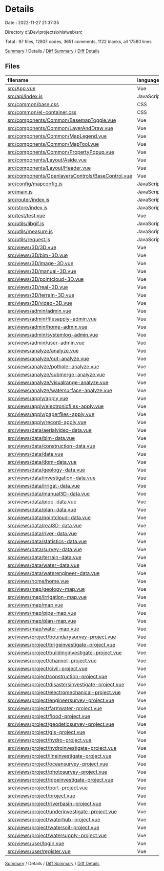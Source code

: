 # Details

Date : 2022-11-27 21:37:35

Directory d:\\Dev\\projects\\xhis\\web\\src

Total : 97 files,  12807 codes, 3651 comments, 1122 blanks, all 17580 lines

[Summary](results.md) / Details / [Diff Summary](diff.md) / [Diff Details](diff-details.md)

## Files
| filename | language | code | comment | blank | total |
| :--- | :--- | ---: | ---: | ---: | ---: |
| [src/App.vue](/src/App.vue) | Vue | 10 | 0 | 6 | 16 |
| [src/api/index.js](/src/api/index.js) | JavaScript | 10 | 9 | 4 | 23 |
| [src/common/base.css](/src/common/base.css) | CSS | 47 | 15 | 7 | 69 |
| [src/common/el-container.css](/src/common/el-container.css) | CSS | 101 | 0 | 21 | 122 |
| [src/components/Common/BasemapToggle.vue](/src/components/Common/BasemapToggle.vue) | Vue | 168 | 2 | 13 | 183 |
| [src/components/Common/LayerAndDraw.vue](/src/components/Common/LayerAndDraw.vue) | Vue | 168 | 7 | 16 | 191 |
| [src/components/Common/MapLegend.vue](/src/components/Common/MapLegend.vue) | Vue | 23 | 1 | 4 | 28 |
| [src/components/Common/MapTool.vue](/src/components/Common/MapTool.vue) | Vue | 346 | 10 | 17 | 373 |
| [src/components/Common/PropertyPopup.vue](/src/components/Common/PropertyPopup.vue) | Vue | 91 | 1 | 7 | 99 |
| [src/components/Layout/Aside.vue](/src/components/Layout/Aside.vue) | Vue | 60 | 16 | 11 | 87 |
| [src/components/Layout/Header.vue](/src/components/Layout/Header.vue) | Vue | 95 | 12 | 13 | 120 |
| [src/components/OpenlayersControls/BaseControl.vue](/src/components/OpenlayersControls/BaseControl.vue) | Vue | 462 | 5 | 31 | 498 |
| [src/config/mapconfig.js](/src/config/mapconfig.js) | JavaScript | 0 | 0 | 1 | 1 |
| [src/main.js](/src/main.js) | JavaScript | 13 | 0 | 4 | 17 |
| [src/router/index.js](/src/router/index.js) | JavaScript | 394 | 30 | 12 | 436 |
| [src/store/index.js](/src/store/index.js) | JavaScript | 13 | 0 | 2 | 15 |
| [src/test/test.vue](/src/test/test.vue) | Vue | 5 | 1 | 3 | 9 |
| [src/utils/libgif.js](/src/utils/libgif.js) | JavaScript | 788 | 143 | 134 | 1,065 |
| [src/utils/measure.js](/src/utils/measure.js) | JavaScript | 211 | 60 | 30 | 301 |
| [src/utils/request.js](/src/utils/request.js) | JavaScript | 38 | 12 | 4 | 54 |
| [src/views/3D/3D.vue](/src/views/3D/3D.vue) | Vue | 30 | 1 | 3 | 34 |
| [src/views/3D/bim-3D.vue](/src/views/3D/bim-3D.vue) | Vue | 205 | 58 | 20 | 283 |
| [src/views/3D/image-3D.vue](/src/views/3D/image-3D.vue) | Vue | 230 | 22 | 19 | 271 |
| [src/views/3D/manual-3D.vue](/src/views/3D/manual-3D.vue) | Vue | 5 | 1 | 3 | 9 |
| [src/views/3D/pointcloud-3D.vue](/src/views/3D/pointcloud-3D.vue) | Vue | 196 | 22 | 18 | 236 |
| [src/views/3D/real-3D.vue](/src/views/3D/real-3D.vue) | Vue | 323 | 68 | 20 | 411 |
| [src/views/3D/terrain-3D.vue](/src/views/3D/terrain-3D.vue) | Vue | 228 | 30 | 19 | 277 |
| [src/views/3D/video-3D.vue](/src/views/3D/video-3D.vue) | Vue | 379 | 76 | 29 | 484 |
| [src/views/admin/admin.vue](/src/views/admin/admin.vue) | Vue | 28 | 0 | 3 | 31 |
| [src/views/admin/filesapply-admin.vue](/src/views/admin/filesapply-admin.vue) | Vue | 22 | 1 | 5 | 28 |
| [src/views/admin/home-admin.vue](/src/views/admin/home-admin.vue) | Vue | 22 | 1 | 4 | 27 |
| [src/views/admin/systemlog-admin.vue](/src/views/admin/systemlog-admin.vue) | Vue | 22 | 1 | 5 | 28 |
| [src/views/admin/user-admin.vue](/src/views/admin/user-admin.vue) | Vue | 22 | 1 | 5 | 28 |
| [src/views/analyze/analyze.vue](/src/views/analyze/analyze.vue) | Vue | 29 | 0 | 3 | 32 |
| [src/views/analyze/cut-analyze.vue](/src/views/analyze/cut-analyze.vue) | Vue | 22 | 1 | 5 | 28 |
| [src/views/analyze/pothole-analyze.vue](/src/views/analyze/pothole-analyze.vue) | Vue | 22 | 1 | 5 | 28 |
| [src/views/analyze/submerge-analyze.vue](/src/views/analyze/submerge-analyze.vue) | Vue | 22 | 1 | 5 | 28 |
| [src/views/analyze/visualrange-analyze.vue](/src/views/analyze/visualrange-analyze.vue) | Vue | 22 | 1 | 5 | 28 |
| [src/views/analyze/watersurface-analyze.vue](/src/views/analyze/watersurface-analyze.vue) | Vue | 22 | 1 | 5 | 28 |
| [src/views/apply/apply.vue](/src/views/apply/apply.vue) | Vue | 27 | 0 | 3 | 30 |
| [src/views/apply/electronicfiles-apply.vue](/src/views/apply/electronicfiles-apply.vue) | Vue | 22 | 1 | 5 | 28 |
| [src/views/apply/paperfiles-apply.vue](/src/views/apply/paperfiles-apply.vue) | Vue | 22 | 1 | 5 | 28 |
| [src/views/apply/record-apply.vue](/src/views/apply/record-apply.vue) | Vue | 22 | 1 | 5 | 28 |
| [src/views/data/aerialvideo-data.vue](/src/views/data/aerialvideo-data.vue) | Vue | 22 | 1 | 5 | 28 |
| [src/views/data/bim-data.vue](/src/views/data/bim-data.vue) | Vue | 22 | 1 | 5 | 28 |
| [src/views/data/construction-data.vue](/src/views/data/construction-data.vue) | Vue | 22 | 0 | 5 | 27 |
| [src/views/data/data.vue](/src/views/data/data.vue) | Vue | 57 | 0 | 3 | 60 |
| [src/views/data/dom-data.vue](/src/views/data/dom-data.vue) | Vue | 22 | 1 | 5 | 28 |
| [src/views/data/geology-data.vue](/src/views/data/geology-data.vue) | Vue | 22 | 1 | 5 | 28 |
| [src/views/data/investigation-data.vue](/src/views/data/investigation-data.vue) | Vue | 22 | 1 | 5 | 28 |
| [src/views/data/irrigat-data.vue](/src/views/data/irrigat-data.vue) | Vue | 22 | 1 | 5 | 28 |
| [src/views/data/manual3D-data.vue](/src/views/data/manual3D-data.vue) | Vue | 22 | 1 | 5 | 28 |
| [src/views/data/pipe-data.vue](/src/views/data/pipe-data.vue) | Vue | 22 | 1 | 5 | 28 |
| [src/views/data/plan-data.vue](/src/views/data/plan-data.vue) | Vue | 22 | 1 | 5 | 28 |
| [src/views/data/pointcloud-data.vue](/src/views/data/pointcloud-data.vue) | Vue | 22 | 1 | 5 | 28 |
| [src/views/data/real3D-data.vue](/src/views/data/real3D-data.vue) | Vue | 22 | 1 | 5 | 28 |
| [src/views/data/river-data.vue](/src/views/data/river-data.vue) | Vue | 22 | 1 | 5 | 28 |
| [src/views/data/statistics-data.vue](/src/views/data/statistics-data.vue) | Vue | 22 | 1 | 5 | 28 |
| [src/views/data/survey-data.vue](/src/views/data/survey-data.vue) | Vue | 22 | 1 | 5 | 28 |
| [src/views/data/terrain-data.vue](/src/views/data/terrain-data.vue) | Vue | 22 | 1 | 5 | 28 |
| [src/views/data/water-data.vue](/src/views/data/water-data.vue) | Vue | 22 | 1 | 5 | 28 |
| [src/views/data/waterengineer-data.vue](/src/views/data/waterengineer-data.vue) | Vue | 22 | 1 | 5 | 28 |
| [src/views/home/home.vue](/src/views/home/home.vue) | Vue | 45 | 6 | 6 | 57 |
| [src/views/map/geology-map.vue](/src/views/map/geology-map.vue) | Vue | 1,131 | 144 | 62 | 1,337 |
| [src/views/map/irrigation-map.vue](/src/views/map/irrigation-map.vue) | Vue | 1,297 | 2,362 | 62 | 3,721 |
| [src/views/map/map.vue](/src/views/map/map.vue) | Vue | 29 | 0 | 3 | 32 |
| [src/views/map/pipe-map.vue](/src/views/map/pipe-map.vue) | Vue | 1,308 | 139 | 61 | 1,508 |
| [src/views/map/plan-map.vue](/src/views/map/plan-map.vue) | Vue | 1,356 | 141 | 62 | 1,559 |
| [src/views/map/water-map.vue](/src/views/map/water-map.vue) | Vue | 1,244 | 163 | 61 | 1,468 |
| [src/views/project/boundarysurvey-project.vue](/src/views/project/boundarysurvey-project.vue) | Vue | 22 | 1 | 5 | 28 |
| [src/views/project/brigeinvestigate-project.vue](/src/views/project/brigeinvestigate-project.vue) | Vue | 22 | 1 | 5 | 28 |
| [src/views/project/buildinginvestigate-project.vue](/src/views/project/buildinginvestigate-project.vue) | Vue | 22 | 1 | 5 | 28 |
| [src/views/project/channel-project.vue](/src/views/project/channel-project.vue) | Vue | 22 | 1 | 5 | 28 |
| [src/views/project/civil-project.vue](/src/views/project/civil-project.vue) | Vue | 22 | 1 | 5 | 28 |
| [src/views/project/construction-project.vue](/src/views/project/construction-project.vue) | Vue | 22 | 1 | 5 | 28 |
| [src/views/project/disastersinvestigate-project.vue](/src/views/project/disastersinvestigate-project.vue) | Vue | 22 | 1 | 5 | 28 |
| [src/views/project/electromechanical-project.vue](/src/views/project/electromechanical-project.vue) | Vue | 22 | 1 | 5 | 28 |
| [src/views/project/engineersurvey-project.vue](/src/views/project/engineersurvey-project.vue) | Vue | 22 | 1 | 5 | 28 |
| [src/views/project/farmwater-project.vue](/src/views/project/farmwater-project.vue) | Vue | 22 | 1 | 5 | 28 |
| [src/views/project/flood-project.vue](/src/views/project/flood-project.vue) | Vue | 22 | 1 | 5 | 28 |
| [src/views/project/geodeticsurvey-project.vue](/src/views/project/geodeticsurvey-project.vue) | Vue | 22 | 1 | 5 | 28 |
| [src/views/project/gis-project.vue](/src/views/project/gis-project.vue) | Vue | 22 | 1 | 5 | 28 |
| [src/views/project/hydro-project.vue](/src/views/project/hydro-project.vue) | Vue | 22 | 1 | 5 | 28 |
| [src/views/project/hydroinvestigate-project.vue](/src/views/project/hydroinvestigate-project.vue) | Vue | 22 | 1 | 5 | 28 |
| [src/views/project/lineinvestigate-project.vue](/src/views/project/lineinvestigate-project.vue) | Vue | 22 | 1 | 5 | 28 |
| [src/views/project/oceansurvey-project.vue](/src/views/project/oceansurvey-project.vue) | Vue | 22 | 1 | 5 | 28 |
| [src/views/project/photosurvey-project.vue](/src/views/project/photosurvey-project.vue) | Vue | 22 | 1 | 5 | 28 |
| [src/views/project/pipeinvestigate-project.vue](/src/views/project/pipeinvestigate-project.vue) | Vue | 22 | 1 | 5 | 28 |
| [src/views/project/port-project.vue](/src/views/project/port-project.vue) | Vue | 22 | 1 | 5 | 28 |
| [src/views/project/project.vue](/src/views/project/project.vue) | Vue | 69 | 0 | 3 | 72 |
| [src/views/project/riverbasin-project.vue](/src/views/project/riverbasin-project.vue) | Vue | 22 | 1 | 5 | 28 |
| [src/views/project/underinvestigate-project.vue](/src/views/project/underinvestigate-project.vue) | Vue | 22 | 1 | 5 | 28 |
| [src/views/project/waterhub-project.vue](/src/views/project/waterhub-project.vue) | Vue | 22 | 1 | 5 | 28 |
| [src/views/project/watersoil-project.vue](/src/views/project/watersoil-project.vue) | Vue | 22 | 1 | 5 | 28 |
| [src/views/project/watersupply-project.vue](/src/views/project/watersupply-project.vue) | Vue | 22 | 1 | 5 | 28 |
| [src/views/user/login.vue](/src/views/user/login.vue) | Vue | 147 | 17 | 19 | 183 |
| [src/views/user/register.vue](/src/views/user/register.vue) | Vue | 191 | 23 | 26 | 240 |

[Summary](results.md) / Details / [Diff Summary](diff.md) / [Diff Details](diff-details.md)